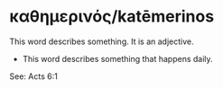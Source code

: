 # καθημερινός/katēmerinos

This word describes something. It is an adjective.

* This word describes something that happens daily.

See: Acts 6:1
